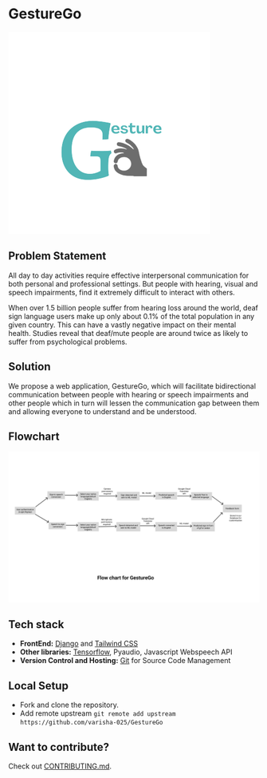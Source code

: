 # GestureGo

![LOGO](docs/images/logo.png)

## Problem Statement

All day to day activities require effective interpersonal communication
for both personal and professional settings. But people with hearing, visual
and speech impairments, find it extremely difficult to interact with others.

When over 1.5 billion people suffer from hearing loss around the world, deaf sign language users make up only about 0.1% of the total population in any given country. This can have a vastly negative impact on their mental health. Studies reveal that deaf/mute people are around twice as likely to suffer from psychological problems.

## Solution

We propose a web application, GestureGo, which will facilitate bidirectional communication between people with hearing or speech impairments and other people which in turn will lessen the communication gap between them and allowing everyone to understand and be understood.

## Flowchart

![Flowchart](docs/images/Flowchart.jpg)

## Tech stack

- **FrontEnd:** [Django](https://www.djangoproject.com/) and [Tailwind CSS](https://tailwindcss.com/)
- **Other libraries:** [Tensorflow](https://www.tensorflow.org/), Pyaudio, Javascript Webspeech API
- **Version Control and Hosting:** [Git](https://git-scm.com/) for Source Code Management

## Local Setup

- Fork and clone the repository.
- Add remote upstream `git remote add upstream https://github.com/varisha-025/GestureGo`

## Want to contribute?

Check out [CONTRIBUTING.md](CONTRIBUTING.md).
